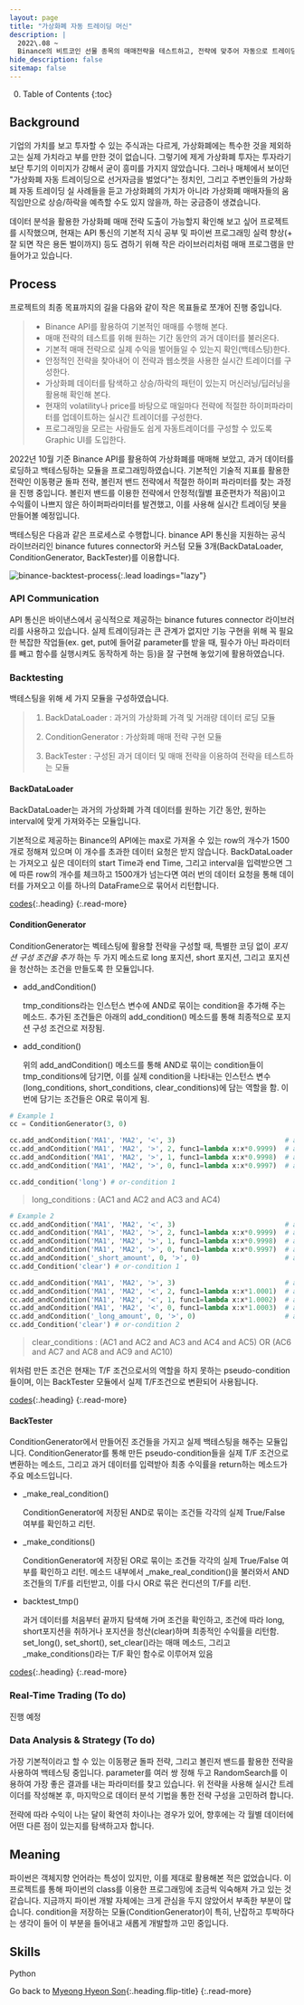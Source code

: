 ```yaml
---
layout: page
title: "가상화폐 자동 트레이딩 머신"
description: |
  2022\.08 ~  
  Binance의 비트코인 선물 종목의 매매전략을 테스트하고, 전략에 맞추어 자동으로 트레이딩하는 봇을 만드는 개인 프로젝트입니다.
hide_description: false
sitemap: false
---
```


0. Table of Contents
{:toc}


## Background

기업의 가치를 보고 투자할 수 있는 주식과는 다르게, 가상화폐에는 특수한 것을 제외하고는 실제 가치라고 부를 만한 것이 없습니다. 그렇기에 제게 가상화폐 투자는 투자라기보단 투기의 이미지가 강해서 굳이 흥미를 가지지 않았습니다. 그러나 매체에서 보이던 "가상화폐 자동 트레이딩으로 선거자금을 벌었다"는 정치인, 그리고 주변인들의 가상화폐 자동 트레이딩 실 사례들을 듣고 가상화폐의 가치가 아니라 가상화폐 매매자들의 움직임만으로 상승/하락을 예측할 수도 있지 않을까, 하는 궁금증이 생겼습니다.

데이터 분석을 활용한 가상화폐 매매 전략 도출이 가능할지 확인해 보고 싶어 프로젝트를 시작했으며, 현재는 API 통신의 기본적 지식 공부 및 파이썬 프로그래밍 실력 향상(+ 잘 되면 작은 용돈 벌이까지) 등도 겸하기 위해 작은 라이브러리처럼 매매 프로그램을 만들어가고 있습니다.


## Process

프로젝트의 최종 목표까지의 길을 다음와 같이 작은 목표들로 쪼개어 진행 중입니다.

> - Binance API를 활용하여 기본적인 매매를 수행해 본다.
> - 매매 전략의 테스트를 위해 원하는 기간 동안의 과거 데이터를 불러온다.
> - 기본적 매매 전략으로 실제 수익을 벌어들일 수 있는지 확인(백테스팅)한다.
> - 안정적인 전략을 찾아내어 이 전략과 웹소켓을 사용한 실시간 트레이더를 구성한다.
> - 가상화폐 데이터를 탐색하고 상승/하락의 패턴이 있는지 머신러닝/딥러닝을 활용해 확인해 본다.
> - 현재의 volatility나 price를 바탕으로 매일마다 전략에 적절한 하이퍼파라미터를 업데이트하는 실시간 트레이더를 구성한다.
> - 프로그래밍을 모르는 사람들도 쉽게 자동트레이더를 구성할 수 있도록 Graphic UI를 도입한다.

2022년 10월 기준 Binance API를 활용하여 가상화폐를 매매해 보았고, 과거 데이터를 로딩하고 백테스팅하는 모듈을 프로그래밍하였습니다. 기본적인 기술적 지표를 활용한 전략인 이동평균 돌파 전략, 볼린저 밴드 전략에서 적절한 하이퍼 파라미터를 찾는 과정을 진행 중입니다. 볼린저 밴드를 이용한 전략에서 안정적(월별 표준편차가 적음)이고 수익률이 나쁘지 않은 하이퍼파라미터를 발견했고, 이를 사용해 실시간 트레이딩 봇을 만들어볼 예정입니다.

백테스팅은 다음과 같은 프로세스로 수행합니다. binance API 통신을 지원하는 공식 라이브러리인 binance futures connector와 커스텀 모듈 3개(BackDataLoader, ConditionGenerator, BackTester)를 이용합니다.

![binance-backtest-process](/assets/img/projects/binance-backtest-process.jpg){:.lead loadings="lazy"}

### API Communication

API 통신은 바이낸스에서 공식적으로 제공하는 binance futures connector 라이브러리를 사용하고 있습니다. 실제 트레이딩과는 큰 관계가 없지만 기능 구현을 위해 꼭 필요한 복잡한 작업들(ex. get, put에 들어갈 parameter를 받을 때, 필수가 아닌 파라미터를 빼고 함수를 실행시켜도 동작하게 하는 등)을 잘 구현해 놓았기에 활용하였습니다.


### Backtesting

백테스팅을 위해 세 가지 모듈을 구성하였습니다.

> 1. BackDataLoader : 과거의 가상화폐 가격 및 거래량 데이터 로딩 모듈
> 
> 2. ConditionGenerator : 가상화폐 매매 전략 구현 모듈
> 
> 3. BackTester : 구성된 과거 데이터 및 매매 전략을 이용하여 전략을 테스트하는 모듈


####  BackDataLoader

BackDataLoader는 과거의 가상화폐 가격 데이터를 원하는 기간 동안, 원하는 interval에 맞게 가져와주는 모듈입니다. 

기본적으로 제공하는 Binance의 API에는 max로 가져올 수 있는 row의 개수가 1500개로 정해져 있으며 이 개수를 초과한 데이터 요청은 받지 않습니다. BackDataLoader는 가져오고 싶은 데이터의 start Time과 end Time, 그리고 interval을 입력받으면 그에 따른 row의 개수를 체크하고 1500개가 넘는다면 여러 번의 데이터 요청을 통해 데이터를 가져오고 이를 하나의 DataFrame으로 묶어서 리턴합니다.

[codes](https://github.com/menmenmeng/TIL/blob/main/AutoTrader/BinanceTrader/backTester/BackDataLoader.py){:.heading}
{:.read-more}


####  ConditionGenerator

ConditionGenerator는 벡테스팅에 활용할 전략을 구성할 때, 특별한 코딩 없이 _포지션 구성 조건을 추가_ 하는 두 가지 메소드로 long 포지션, short 포지션, 그리고 포지션을 청산하는 조건을 만들도록 한 모듈입니다.

- add_andCondition()

  tmp_conditions라는 인스턴스 변수에 AND로 묶이는 condition을 추가해 주는 메소드. 추가된 조건들은 아래의 add_condition() 메소드를 통해 최종적으로 포지션 구성 조건으로 저장됨.

- add_condition()

  위의 add_andCondition() 메소드를 통해 AND로 묶이는 condition들이 tmp_conditions에 담기면, 이를 실제 condition을 나타내는 인스턴스 변수(long_conditions, short_conditions, clear_conditions)에 담는 역할을 함. 이번에 담기는 조건들은 OR로 묶이게 됨.


~~~python
# Example 1
cc = ConditionGenerator(3, 0)

cc.add_andCondition('MA1', 'MA2', '<', 3)                           # and-condition 1 (AC1)
cc.add_andCondition('MA1', 'MA2', '>', 2, func1=lambda x:x*0.9999)  # and-condition 2 (AC2)
cc.add_andCondition('MA1', 'MA2', '>', 1, func1=lambda x:x*0.9998)  # and-condition 3 (AC3)
cc.add_andCondition('MA1', 'MA2', '>', 0, func1=lambda x:x*0.9997)  # and-condition 4 (AC4)

cc.add_condition('long') # or-condition 1
~~~

> long_conditions : (AC1 and AC2 and AC3 and AC4)

~~~python
# Example 2
cc.add_andCondition('MA1', 'MA2', '<', 3)                           # and-condition 1 (AC1)
cc.add_andCondition('MA1', 'MA2', '>', 2, func1=lambda x:x*0.9999)  # and-condition 2 (AC2)
cc.add_andCondition('MA1', 'MA2', '>', 1, func1=lambda x:x*0.9998)  # and-condition 3 (AC3)
cc.add_andCondition('MA1', 'MA2', '>', 0, func1=lambda x:x*0.9997)  # and-condition 4 (AC4)
cc.add_andCondition('_short_amount', 0, '>', 0)                     # and-condition 5 (AC5)
cc.add_Condition('clear') # or-condition 1

cc.add_andCondition('MA1', 'MA2', '>', 3)                           # and-condition 6 (AC6)
cc.add_andCondition('MA1', 'MA2', '<', 2, func1=lambda x:x*1.0001)  # and-condition 7 (AC7)
cc.add_andCondition('MA1', 'MA2', '<', 1, func1=lambda x:x*1.0002)  # and-condition 8 (AC8)
cc.add_andCondition('MA1', 'MA2', '<', 0, func1=lambda x:x*1.0003)  # and-condition 9 (AC9)
cc.add_andCondition('_long_amount', 0, '>', 0)                      # and-condition 10 (AC10)
cc.add_Condition('clear') # or-condition 2
~~~

> clear_conditions : (AC1 and AC2 and AC3 and AC4 and AC5) OR (AC6 and AC7 and AC8 and AC9 and AC10)


위처럼 만든 조건은 현재는 T/F 조건으로서의 역할을 하지 못하는 pseudo-condition들이며, 이는 BackTester 모듈에서 실제 T/F조건으로 변환되어 사용됩니다.

[codes](https://github.com/menmenmeng/TIL/blob/main/AutoTrader/BinanceTrader/conditionGenerator/ConditionGenerator.py){:.heading}
{:.read-more}


####  BackTester

ConditionGenerator에서 만들어진 조건들을 가지고 실제 백테스팅을 해주는 모듈입니다. ConditionGenerator를 통해 만든 pseudo-condition들을 실제 T/F 조건으로 변환하는 메소드, 그리고 과거 데이터를 입력받아 최종 수익률을 return하는 메소드가 주요 메소드입니다.

- _make_real_condition()

  ConditionGenerator에 저장된 AND로 묶이는 조건들 각각의 실제 True/False 여부를 확인하고 리턴.

- _make_conditions()

  ConditionGenerator에 저장된 OR로 묶이는 조건들 각각의 실제 True/False 여부를 확인하고 리턴.
  메소드 내부에서 _make_real_condition()을 불러와서 AND 조건들의 T/F를 리턴받고, 이를 다시 OR로 묶은 컨디션의 T/F를 리턴.

- backtest_tmp()

  과거 데이터를 처음부터 끝까지 탐색해 가며 조건을 확인하고, 조건에 따라 long, short포지션을 취하거나 포지션을 청산(clear)하며 최종적인 수익률을 리턴함. set_long(), set_short(), set_clear()라는 매매 메소드, 그리고 _make_conditions()라는 T/F 확인 함수로 이루어져 있음


[codes](https://github.com/menmenmeng/TIL/blob/main/AutoTrader/BinanceTrader/backTester/BackTester.py){:.heading}
{:.read-more}


### Real-Time Trading (To do)

진행 예정

### Data Analysis & Strategy (To do)

가장 기본적이라고 할 수 있는 이동평균 돌파 전략, 그리고 볼린저 밴드를 활용한 전략을 사용하여 백테스팅 중입니다. parameter를 여러 쌍 정해 두고 RandomSearch를 이용하여 가장 좋은 결과를 내는 파라미터를 찾고 있습니다. 위 전략을 사용해 실시간 트레이더를 작성해본 후, 마지막으로 데이터 분석 기법을 통한 전략 구성을 고민하려 합니다.

전략에 따라 수익이 나는 달이 확연히 차이나는 경우가 있어, 향후에는 각 월별 데이터에 어떤 다른 점이 있는지를 탐색하고자 합니다.


## Meaning

파이썬은 객체지향 언어라는 특성이 있지만, 이를 제대로 활용해본 적은 없었습니다. 이 프로젝트를 통해 파이썬의 class를 이용한 프로그래밍에 조금씩 익숙해져 가고 있는 것 같습니다. 지금까지 파이썬 개발 자체에는 크게 관심을 두지 않았어서 부족한 부분이 많습니다. condition을 저장하는 모듈(ConditionGenerator)이 특히, 난잡하고 투박하다는 생각이 들어 이 부분을 들어내고 새롭게 개발할까 고민 중입니다.




## Skills

Python

Go back to [Myeong Hyeon Son](/about/){:.heading.flip-title}
{:.read-more}